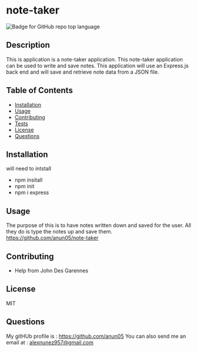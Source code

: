# note-taker
  ![Badge for GitHub repo top language](https://img.shields.io/static/v1?label=License&message=MIT&color=brightgreen) 
  

  ## Description
  This is application is a note-taker application. This note-taker application can be used to write and save notes. This application will use an Express.js back end and will save and retrieve note data from a JSON file.


  ## Table of Contents
  * [Installation](#installation)
  * [Usage](#Usage)
  * [Contributing](#Contributing)
  * [Tests](#Tests)
  * [License](#License)
  * [Questions](#Questions)

  ## Installation
  will need to intstall 
  - npm insitall 
  - npm init 
  - npm i express
 

  ## Usage
  The purpose of this is to have notes written down and saved for the user. All they do is type the notes up and save them. 
  https://github.com/anun05/note-taker


  ## Contributing
  - Help from John Des Garennes
  

  ## License
  MIT

  ## Questions
  My gitHUb profile is : https://github.com/anun05
  You can also send me an email at : alexnunez957@gmail.com

